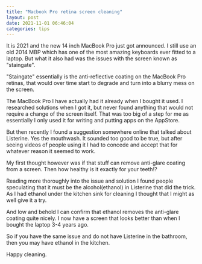 ```yaml
---
title: "Macbook Pro retina screen cleaning"
layout: post
date: 2021-11-01 06:46:04
categories: tips
---
```


It is 2021 and the new 14 inch MacBook Pro just got announced. I still use an old 2014 MBP which has one of the most amazing keyboards ever fitted to a laptop. But what it also had was the issues with the screen known as "staingate".

"Staingate" essentially is the anti-reflective coating on the MacBook Pro retinas, that would over time start to degrade and turn into a blurry mess on the screen.

The MacBook Pro I have actually had it already when I bought it used. I researched solutions when I got it, but never found anything that would not require a change of the screen itself. That was too big of a step for me as essentially I only used it for writing and putting apps on the AppStore.

But then recently I found a suggestion somewhere online that talked about Listerine. Yes the mouthwash. It sounded too good to be true, but after seeing videos of people using it I had to concede and accept that for whatever reason it seemed to work.

My first thought however was if that stuff can remove anti-glare coating from a screen. Then how healthy is it exactly for your teeth!?

Reading more thoroughly into the issue and solution I found people speculating that it must be the alcohol(ethanol) in Listerine that did the trick. As I had ethanol under the kitchen sink for cleaning I thought that I might as well give it a try.

And low and behold I can confirm that ethanol removes the anti-glare coating quite nicely. I now have a screen that looks better than when I bought the laptop 3-4 years ago.

So if you have the same issue and do not have Listerine in the bathroom, then you may have ethanol in the kitchen.

Happy cleaning.
